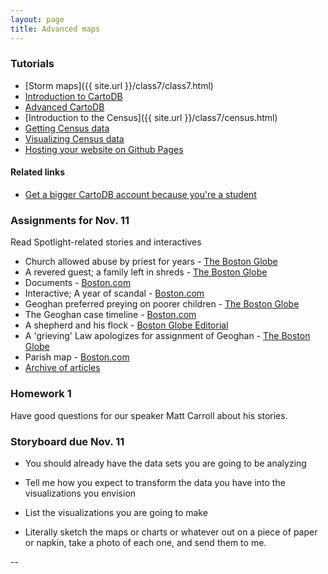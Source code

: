 ```yaml
---
layout: page
title: Advanced maps
---
```


### Tutorials

* [Storm maps]({{ site.url }}/class7/class7.html)
* [Introduction to CartoDB](http://andrewbtran.github.io/JRN-418/class11/cartodb/)
* [Advanced CartoDB](http://andrewbtran.github.io/JRN-418/class11/cartodb_2/)
* [Introduction to the Census]({{ site.url }}/class7/census.html)
* [Getting Census data](https://docs.google.com/presentation/d/1WrVJxQ2ytcvASqyS44EVcoezMT7DRiEl_62JHzcU3wM/edit#slide=id.g2aa291d91_1372
)
* [Visualizing Census data](https://docs.google.com/presentation/d/1WrVJxQ2ytcvASqyS44EVcoezMT7DRiEl_62JHzcU3wM/edit#slide=id.g2aa291d91_1372
)
* [Hosting your website on Github Pages](http://andrewbtran.github.io/JRN-418/class6/ghpages/)

#### Related links

* [Get a bigger CartoDB account because you're a student](https://cartodb.com/industries/non-profits/)

### Assignments for Nov. 11

Read Spotlight-related stories and interactives

* Church allowed abuse by priest for years - [The Boston Globe](http://www.bostonglobe.com/news/special-reports/2002/01/06/church-allowed-abuse-priest-for-years/cSHfGkTIrAT25qKGvBuDNM/story.html)
* A revered guest; a family left in shreds - [The Boston Globe](http://www.bostonglobe.com/news/special-reports/2002/01/06/revered-guest-family-left-shreds/aLeMSWibvkbQqVqqMBg9MM/story.html)
* Documents - [Boston.com](http://www.boston.com/globe/spotlight/abuse/documents/)
* Interactive; A year of scandal - [Boston.com](http://www.boston.com/globe/spotlight/abuse/overview/)
* Geoghan preferred preying on poorer children - [The Boston Globe](http://www.bostonglobe.com/news/special-reports/2002/01/07/geoghan-preferred-preying-poorer-children/69DE1kOuETjphwmIBcgzCM/story.html)
* The Geoghan case timeline - [Boston.com](http://www.boston.com/globe/spotlight/abuse/stories/010702_history.htm)
* A shepherd and his flock - [Boston Globe Editorial](http://www.boston.com/globe/spotlight/abuse/stories/010902_editorial.htm)
* A 'grieving' Law apologizes for assignment of Geoghan - [The Boston Globe](http://www.boston.com/globe/spotlight/abuse/stories/011002_law.htm)
* Parish map - [Boston.com](http://www.boston.com/globe/spotlight/abuse/map/)
* [Archive of articles](http://www.boston.com/globe/spotlight/abuse/chronological.htm)


### Homework 1

Have good questions for our speaker Matt Carroll about his stories.

### Storyboard due Nov. 11

* You should already have the data sets you are going to be analyzing

* Tell me how you expect to transform the data you have into the visualizations you envision

* List the visualizations you are going to make

* Literally sketch the maps or charts or whatever out on a piece of paper or napkin, take a photo of each one, and send them to me.


--
